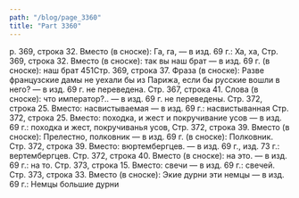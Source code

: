 ```yaml
---
path: "/blog/page_3360"
title: "Part 3360"
---
```


р. 369, строка 32.
Вместо (в сноске): Га, га, — в изд. 69 г.: Ха, ха,
Стр. 369, строка 32.
Вместо (в сноске): так вы наш брат — в изд. 69 г. (в сноске): наш брат
451Стр. 369, строка 37.
Фраза (в сноске): Разве французские дамы не уехали бы из Парижа, если бы русские вошли в него? — в изд. 69 г. не переведена.
Стр. 367, строка 41.
Слова (в сноске): что император?.. — в изд. 69 г. не переведены.
Стр. 372, строка 25.
Вместо: насвистываемая — в изд. 69 г.: насвистыванная
Стр. 372, строка 25.
Вместо: походка, и жест и покручивание усов — в изд. 69 г.: походка и жест, покручиванья усов,
Стр. 372, строка 39.
Вместо (в сноске): Прелестно, полковник — в изд. 69 г. (в сноске): Полковник.
Стр. 372, строка 39.
Вместо: вюртембергцев. — в изд. 69 г., изд. 73 г.: вертембергцев.
Стр. 372, строка 40.
Вместо (в сноске): на это. — в изд. 69 г.: на то.
Стр. 373, строка 15.
Вместо: свечи — в изд. 69 г.: свечей.
Стр. 373, строка 33.
Вместо (в сноске): Экие дурни эти немцы — в изд. 69 г.: Немцы большие дурни

